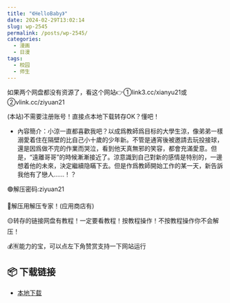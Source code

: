 ```yaml
---
title: "《HelloBaby》"
date: 2024-02-29T13:02:14
slug: wp-2545
permalink: /posts/wp-2545/
categories:
  - 漫画
  - 日漫
tags:
  - 校园
  - 师生
---
```


如果两个网盘都没有资源了，看这个网站👉①link3.cc/xianyu21或②vlink.cc/ziyuan21

(本站)不需要注册账号！直接点本地下载转存OK？懂吧！

*   內容簡介：小涼一直都喜歡我吧？以成爲教師爲目标的大學生涼，像弟弟一樣溺愛着住在隔壁的比自己小十歲的少年新。不管是通宵後被邀請去玩投接球，還是因爲做不完的作業而哭泣，看到他天真無邪的笑容，都會充滿愛意。但是，“遠離哥哥”的時候漸漸接近了。涼意識到自己對新的感情是特别的，一邊想着他的未來，決定繼續隐瞞下去。但是作爲教師開始工作的某一天，新告訴我他有了戀人……！？

🟢解压密码:ziyuan21

🔵解压用解压专家！(应用商店有)

🟡转存的链接网盘有教程！一定要看教程！按教程操作！不按教程操作你不会解压！

💰🈶能力的宝，可以点左下角赞赏支持一下网站运行

## 📦 下载链接
- [本地下载](https://blziyuan21.com/pay-download/2545?key=5e67d7bfb8&down_id=0)

